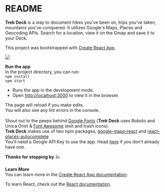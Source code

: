 # README

**Trek Deck** is a way to document hikes you've been on, trips you've taken, mountains you've conquered. It utilizes Google's Maps, Places and Geocoding APIs. Search for a location, view it on the Gmap and save it to your Deck.

This project was bootstrapped with [Create React App](https://github.com/facebook/create-react-app).

![](trekDeck.gif)

**Run the app**<br>
In the project directory, you can run:<br>
 `npm install` <br>
 `npm start`

- Runs the app in the development mode.<br>
- Open [http://localhost:3000](http://localhost:3000) to view it in the browser.

The page will reload if you make edits.<br>
You will also see any lint errors in the console.
<br>
<br>
Shout out to the peeps behind [Google Fonts](https://fonts.google.com/) (**Trek Deck** uses Roboto and Unica One) & [Font Awesome](https://fontawesome.com/?from=io) (exit and trash icons). 
<br>
**Trek Deck** makes use of two npm packages, [google-maps-react](https://www.npmjs.com/package/google-maps-react) and [react-places-autocomplete](https://www.npmjs.com/package/react-places-autocomplete)
<br>
You'll need a Google API Key to use the app. Head [here](https://developers.google.com/maps/documentation/javascript/get-api-key) if you don't already have one.
<br>

**Thanks for stopping by** :thumbsup: 
<br><br>
**Learn More**<br>
You can learn more in the [Create React App documentation](https://facebook.github.io/create-react-app/docs/getting-started).

To learn React, check out the [React documentation](https://reactjs.org/).

